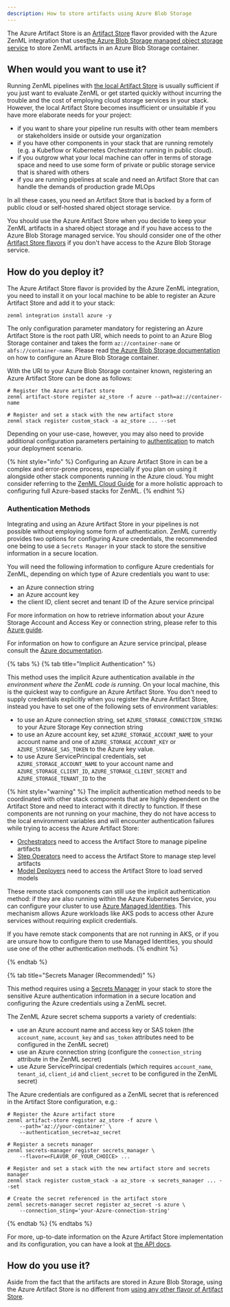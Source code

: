 ```yaml
---
description: How to store artifacts using Azure Blob Storage
---
```


The Azure Artifact Store is an [Artifact Store](./artifact-stores.md) flavor 
provided with the Azure ZenML integration that uses[the Azure Blob Storage managed object storage service](https://azure.microsoft.com/en-us/services/storage/blobs/)
to store ZenML artifacts in an Azure Blob Storage container.

## When would you want to use it?

Running ZenML pipelines with [the local Artifact Store](./local.md) is usually
sufficient if you just want to evaluate ZenML or get started quickly without
incurring the trouble and the cost of employing cloud storage services in your
stack. However, the local Artifact Store becomes insufficient or unsuitable if
you have more elaborate needs for your project:

* if you want to share your pipeline run results with other team members or
stakeholders inside or outside your organization
* if you have other components in your stack that are running remotely (e.g. a
Kubeflow or Kubernetes Orchestrator running in public cloud).
* if you outgrow what your local machine can offer in terms of storage space and
need to use some form of private or public storage service that is shared with
others
* if you are running pipelines at scale and need an Artifact Store that can
handle the demands of production grade MLOps

In all these cases, you need an Artifact Store that is backed by a form of
public cloud or self-hosted shared object storage service.

You should use the Azure Artifact Store when you decide to keep your ZenML
artifacts in a shared object storage and if you have access to the Azure Blob
Storage managed service. You should consider one of the other 
[Artifact Store flavors](./artifact-stores.md#artifact-store-flavors)
if you don't have access to the Azure Blob Storage service.

## How do you deploy it?

The Azure Artifact Store flavor is provided by the Azure ZenML integration, you
need to install it on your local machine to be able to register an Azure
Artifact Store and add it to your stack:

```shell
zenml integration install azure -y
```

The only configuration parameter mandatory for registering an Azure Artifact
Store is the root path URI, which needs to point to an Azure Blog Storage
container and takes the form `az://container-name` or `abfs://container-name`.
Please read [the Azure Blob Storage documentation](https://docs.microsoft.com/en-us/azure/storage/blobs/storage-quickstart-blobs-portal)
on how to configure an Azure Blob Storage container.

With the URI to your Azure Blob Storage container known, registering an Azure
Artifact Store can be done as follows:

```shell
# Register the Azure artifact store
zenml artifact-store register az_store -f azure --path=az://container-name

# Register and set a stack with the new artifact store
zenml stack register custom_stack -a az_store ... --set
```

Depending on your use-case, however, you may also need to provide additional
configuration parameters pertaining to [authentication](#authentication-methods)
to match your deployment scenario.

{% hint style="info" %}
Configuring an Azure Artifact Store in can be a complex and error-prone process,
especially if you plan on using it alongside other stack components running in
the Azure cloud. You might consider referring to the 
[ZenML Cloud Guide](../../popular-stack-guides/azure/azure.md)
for a more holistic approach to configuring full Azure-based stacks for ZenML.
{% endhint %}

### Authentication Methods

Integrating and using an Azure Artifact Store in your pipelines is not
possible without employing some form of authentication. ZenML currently provides
two options for configuring Azure credentials, the recommended one being to use
a `Secrets Manager` in your stack to store the sensitive information in a secure
location.

You will need the following information to configure Azure credentials for
ZenML, depending on which type of Azure credentials you want to use:

* an Azure connection string
* an Azure account key
* the client ID, client secret and tenant ID of the Azure service principal

For more information on how to retrieve information about your Azure Storage
Account and Access Key or connection string, please refer to this
[Azure guide](https://docs.microsoft.com/en-us/azure/storage/blobs/storage-quickstart-blobs-python?tabs=environment-variable-windows#copy-your-credentials-from-the-azure-portal).

For information on how to configure an Azure service principal, please consult
the [Azure documentation](https://docs.microsoft.com/en-us/azure/active-directory/develop/howto-create-service-principal-portal).

{% tabs %}
{% tab title="Implicit Authentication" %}

This method uses the implicit Azure authentication available _in the environment
where the ZenML code is running_. On your local machine, this is the quickest
way to configure an Azure Artifact Store. You don't need to supply credentials
explicitly when you register the Azure Artifact Store, instead you have to set
one of the following sets of environment variables:

* to use an Azure connection string, set `AZURE_STORAGE_CONNECTION_STRING` to
your Azure Storage Key connection string
* to use an Azure account key, set `AZURE_STORAGE_ACCOUNT_NAME` to your account
name and one of `AZURE_STORAGE_ACCOUNT_KEY` or `AZURE_STORAGE_SAS_TOKEN` to the
Azure key value.
* to use Azure ServicePrincipal credentials, set `AZURE_STORAGE_ACCOUNT_NAME` to
your account name and `AZURE_STORAGE_CLIENT_ID`, `AZURE_STORAGE_CLIENT_SECRET`
and `AZURE_STORAGE_TENANT_ID` to the 

{% hint style="warning" %}
The implicit authentication method needs to be coordinated with other stack
components that are highly dependent on the Artifact Store and need to interact
with it directly to function. If these components are not running on your
machine, they do not have access to the local environment variables and
will encounter authentication failures while trying to access the Azure Artifact
Store:

* [Orchestrators](../orchestrators/orchestrators.md) need to access the 
Artifact Store to manage pipeline artifacts
* [Step Operators](../step-operators/step-operators.md) need to access the 
Artifact Store to manage step level artifacts
* [Model Deployers](../model-deployers/model-deployers.md) need to access the 
Artifact Store to load served models

These remote stack components can still use the implicit authentication method:
if they are also running within the Azure Kubernetes Service, you can configure
your cluster to use [Azure Managed Identities](https://docs.microsoft.com/en-us/azure/aks/use-managed-identity).
This mechanism allows Azure workloads like AKS pods to access other Azure
services without requiring explicit credentials.

If you have remote stack components that are not running in AKS, or if
you are unsure how to configure them to use Managed Identities, you should use
one of the other authentication methods.
{% endhint %}

{% endtab %}

{% tab title="Secrets Manager (Recommended)" %}

This method requires using a [Secrets Manager](../secrets-managers/secrets-managers.md)
in your stack to store the sensitive Azure authentication information in a secure
location and configuring the Azure credentials using a ZenML secret.

The ZenML Azure secret schema supports a variety of credentials:

* use an Azure account name and access key or SAS token (the `account_name`,
`account_key` and `sas_token` attributes need to be configured in the ZenML
secret)
* use an Azure connection string (configure the `connection_string` attribute in
the ZenML secret)
* use Azure ServicePrincipal credentials (which requires `account_name`,
`tenant_id`, `client_id` and `client_secret` to be configured in the ZenML
secret)

The Azure credentials are configured as a ZenML secret that is referenced in the
Artifact Store configuration, e.g.:

```shell
# Register the Azure artifact store
zenml artifact-store register az_store -f azure \
    --path='az://your-container' \
    --authentication_secret=az_secret

# Register a secrets manager
zenml secrets-manager register secrets_manager \
    --flavor=<FLAVOR_OF_YOUR_CHOICE> ...

# Register and set a stack with the new artifact store and secrets manager
zenml stack register custom_stack -a az_store -x secrets_manager ... --set

# Create the secret referenced in the artifact store
zenml secrets-manager secret register az_secret -s azure \
    --connection_sting='your-Azure-connection-string'
```

{% endtab %}
{% endtabs %}

For more, up-to-date information on the Azure Artifact Store implementation and
its configuration, you can have a look at [the API docs](https://apidocs.zenml.io/latest/api_docs/integration_code_docs/integrations-azure/#zenml.integrations.azure.artifact_stores).

## How do you use it?

Aside from the fact that the artifacts are stored in Azure Blob Storage,
using the Azure Artifact Store is no different from [using any other flavor of Artifact Store](./artifact-stores.md#how-to-use-it).
